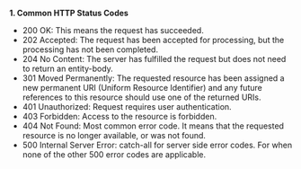 **1. Common HTTP Status Codes**
* 200 OK: This means the request has succeeded. 
* 202 Accepted: The request has been accepted for processing, but the processing has not been completed.
* 204 No Content: The server has fulfilled the request but does not need to return an entity-body.
* 301 Moved Permanently: The requested resource has been assigned a new permanent URI (Uniform Resource Identifier) and any future references to this resource should use one of the returned URIs.
* 401 Unauthorized: Request requires user authentication.
* 403 Forbidden: Access to the resource is forbidden. 
* 404 Not Found: Most common error code. It means that the requested resource is no longer available, or was not found.
* 500 Internal Server Error: catch-all for server side error codes. For when none of the other 500 error codes are applicable.

